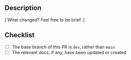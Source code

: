 ## Description

[ What changed? Feel free to be brief. ]

## Checklist

- [ ] The base branch of this PR is `dev`, rather than `main`
- [ ] The relevant docs, if any, have been updated or created
